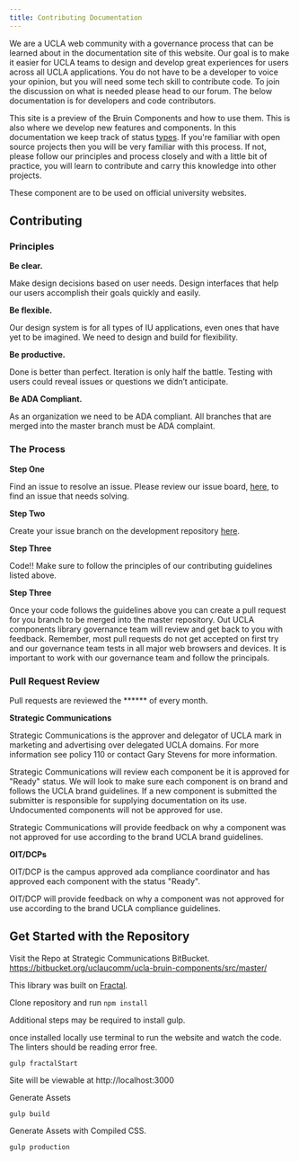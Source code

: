 ```yaml
---
title: Contributing Documentation
---
```

We are a UCLA web community with a governance process that can be learned about in the documentation site of this website. Our goal is to make it easier for UCLA teams to design and develop great experiences for users across all UCLA applications. You do not have to be a developer to voice your opinion, but you will need some tech skill to contribute code. To join the discussion on what is needed please head to our forum. The below documentation is for developers and code contributors.

This site is a preview of the Bruin Components and how to use them. This is also where we develop new features and components. In this documentation we keep track of status [types](/docs/01-introduction/03-status-types.md). If you're familiar with open source projects then you will be very familiar with this process. If not, please follow our principles and process closely and with a little bit of practice, you will learn to contribute and carry this knowledge into other projects.

These component are to be used on official university websites.

## Contributing

### Principles

**Be clear.**

Make design decisions based on user needs. Design interfaces that help our users accomplish their goals quickly and easily.

**Be flexible.**

Our design system is for all types of IU applications, even ones that have yet to be imagined. We need to design and build for flexibility.

**Be productive.**

Done is better than perfect. Iteration is only half the battle. Testing with users could reveal issues or questions we didn’t anticipate.

**Be ADA Compliant.**

As an organization we need to be ADA compliant. All branches that are merged into the master branch must be ADA complaint.

### The Process

**Step One**

Find an issue to resolve an issue. Please review our issue board, [here](https://bitbucket.org/uclaucomm/ucla-bruin-components/src/master/), to find an issue that needs solving.

**Step Two**

Create your issue branch on the development repository [here](https://bitbucket.org/uclaucomm/ucla-bruin-components/src/master/).

**Step Three**

Code!! Make sure to follow the principles of our contributing guidelines listed above.

**Step Three**

Once your code follows the guidelines above you can create a pull request for you branch to be merged into the master repository. Out UCLA components library governance team will review and get back to you with feedback. Remember, most pull requests do not get accepted on first try and our governance team tests in all major web browsers and devices. It is important to work with our governance team and follow the principals.

### Pull Request Review

Pull requests are reviewed the ****** of every month.


**Strategic Communications**

Strategic Communications is the approver and delegator of UCLA mark in marketing and advertising over delegated UCLA domains. For more information see policy 110 or contact Gary Stevens for more information.

Strategic Communications will review each component be it is approved for "Ready" status. We will look to make sure each component is on brand and follows the UCLA brand guidelines. If a new component is submitted the submitter is responsible for supplying documentation on its use. Undocumented components will not be approved for use.

Strategic Communications will provide feedback on why a component was not approved for use according to the brand UCLA brand guidelines.


**OIT/DCPs**

OIT/DCP is the campus approved ada compliance coordinator and has approved each component with the status "Ready".

OIT/DCP will provide feedback on why a component was not approved for use according to the brand UCLA compliance guidelines.


## Get Started with the Repository
Visit the Repo at Strategic Communications BitBucket. https://bitbucket.org/uclaucomm/ucla-bruin-components/src/master/

This library was built on [Fractal](https:/fractal.build).

Clone repository and run `npm install`

Additional steps may be required to install gulp.

once installed locally use terminal to run the website and watch the code. The linters should be reading error free.
```
gulp fractalStart
```
Site will be viewable at http://localhost:3000


Generate Assets
```
gulp build
```

Generate Assets with Compiled CSS.
```
gulp production
```

